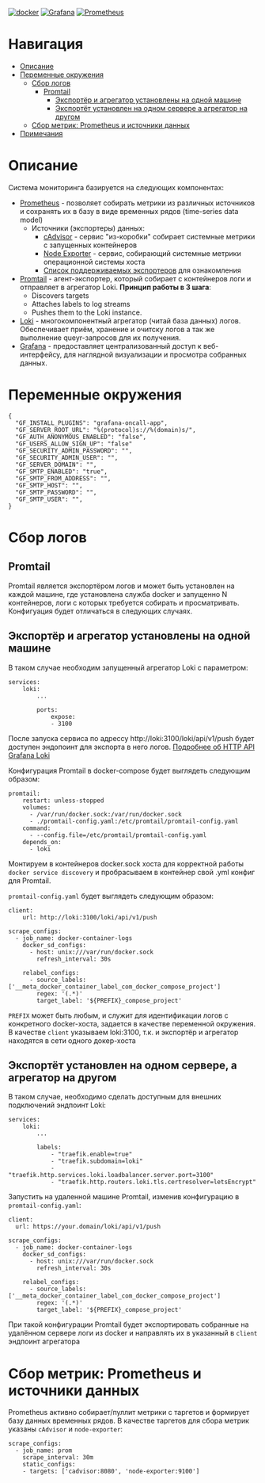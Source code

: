 
[![docker](https://img.shields.io/badge/-Docker-464646?style=for-the-badge&logo=docker)](https://www.docker.com/)
[![Grafana](https://img.shields.io/badge/-Grafana-464646?style=for-the-badge&logo=Grafana)](https://grafana.com/)
[![Prometheus](https://img.shields.io/badge/-Prometheus-464646?style=for-the-badge&logo=Prometheus)](https://prometheus.io/docs/introduction/overview/)


# Навигация

- [Описание](#описание)
- [Переменные окружения](#переменные-окружения)
    - [Сбор логов](#сбор-логов)
        - [Promtail](#promtail)
            - [Экспортёр и агрегатор установлены на одной машине](#экспортёр-и-агрегатор-установлены-на-одной-машине)
            - [Экспортёт установлен на одном сервере а агрегатор на другом](#экспортёт-установлен-на-одном-сервере-а-агрегатор-на-другом)
    - [Сбор метрик: Prometheus и источники данных](#сбор-метрик-prometheus-и-источники-данных)
- [Примечания](#примечания)


# Описание

Система мониторинга базируется на следующих компонентах:
 - [Prometheus](https://prometheus.io/docs/introduction/overview/) - позволяет собирать метрики из различных источников и сохранять их в базу в виде временных рядов (time-series data model)
    - Источники (экспортеры) данных:
        - [cAdvisor](https://github.com/google/cadvisor) - сервис "из-коробки" собирает системные метрики с запущенных контейнеров
        - [Node Exporter](#https://github.com/prometheus/node_exporter) - сервис, собирающий системные метрики операционной системы хоста
        - [Список поддерживаемых экспортеров](https://prometheus.io/docs/instrumenting/exporters/) для ознакомления
 - [Promtail](https://grafana.com/docs/loki/latest/clients/promtail/) - агент-экспортер, который собирает с контейнеров логи и отправляет в агрегатор Loki. <b>Принцип работы в 3 шага</b>:
    - Discovers targets
    - Attaches labels to log streams
    - Pushes them to the Loki instance.
 - [Loki](https://github.com/grafana/loki) - многокомпонентный агрегатор (читай база данных) логов. Обеспечивает приём, хранение и очитску логов а так же выполнение queyr-запросов для их получения.
 - [Grafana](https://grafana.com/) - предоставляет централизованный доступ к веб-интерфейсу, для наглядной визуализации и просмотра собранных данных.


# Переменные окружения

```
{
  "GF_INSTALL_PLUGINS": "grafana-oncall-app",
  "GF_SERVER_ROOT_URL": "%(protocol)s://%(domain)s/",
  "GF_AUTH_ANONYMOUS_ENABLED": "false",
  "GF_USERS_ALLOW_SIGN_UP": "false"
  "GF_SECURITY_ADMIN_PASSWORD": "",
  "GF_SECURITY_ADMIN_USER": "",
  "GF_SERVER_DOMAIN": "",
  "GF_SMTP_ENABLED": "true",
  "GF_SMTP_FROM_ADDRESS": "",
  "GF_SMTP_HOST": "",
  "GF_SMTP_PASSWORD": "",
  "GF_SMTP_USER": "",
}
```


# Сбор логов

## Promtail

Promtail является экспортёром логов и может быть установлен на каждой машине, где установлена служба docker и запущенно N контейнеров, логи с которых требуется собирать и просматривать. Конфигуация будет отличаться в следующих случаях.


## Экспортёр и агрегатор установлены на одной машине

В таком случае необходим запущенный агрегатор Loki с параметром:
```
services:
    loki:
        ...

        ports:
            expose: 
            - 3100
```
После запуска сервиса по адрессу http://loki:3100/loki/api/v1/push будет доступен эндопоинт для экспорта в него логов. [Подробнее об HTTP API Grafana Loki](https://grafana.com/docs/loki/latest/api/)

Конфигурация Promtail в docker-compose будет выглядеть следующим образом:
```
promtail:
    restart: unless-stopped
    volumes:
      - /var/run/docker.sock:/var/run/docker.sock 
      - ./promtail-config.yaml:/etc/promtail/promtail-config.yaml
    command: 
      - --config.file=/etc/promtail/promtail-config.yaml
    depends_on:
      - loki
```
Монтируем в контейнеров docker.sock хоста для корректной работы `docker service discovery` и пробрасываем в контейнер свой .yml конфиг для Promtail.

`promtail-config.yaml` будет выглядеть следующим образом:
```
client:
    url: http://loki:3100/loki/api/v1/push

scrape_configs:
  - job_name: docker-container-logs
    docker_sd_configs:
      - host: unix:///var/run/docker.sock
        refresh_interval: 30s

    relabel_configs:
      - source_labels: ['__meta_docker_container_label_com_docker_compose_project']
        regex: '(.*)'
        target_label: '${PREFIX}_compose_project'
```
`PREFIX` может быть любым, и служит для идентификации логов с конкретного docker-хоста, задается в качестве переменной окружения. В качестве `client` указываем  loki:3100, т.к. и экспортёр и агрегатор находятся в сети одного докер-хоста

## Экспортёт установлен на одном сервере, а агрегатор на другом

В таком случае, необходимо cделать доступным для внешних подключений эндпоинт Loki:

```
services:
    loki:
        ...

        labels:
            - "traefik.enable=true"
            - "traefik.subdomain=loki"
            - "traefik.http.services.loki.loadbalancer.server.port=3100"
            - "traefik.http.routers.loki.tls.certresolver=letsEncrypt"
```

Запустить на удаленной машине Promtail, изменив конфигурацию в `promtail-config.yaml`:

```
client:
  url: https://your.domain/loki/api/v1/push

scrape_configs:
  - job_name: docker-container-logs
    docker_sd_configs:
      - host: unix:///var/run/docker.sock
        refresh_interval: 30s

    relabel_configs:
      - source_labels: ['__meta_docker_container_label_com_docker_compose_project']
        regex: '(.*)'
        target_label: '${PREFIX}_compose_project'

```
При такой конфигурации Promtail будет экспортировать собранные на удалённом сервере логи из docker и направлять их в указанный в `client` эндпоинт агрегатора


# Сбор метрик: Prometheus и источники данных

Prometheus активно собирает/пуллит метрики с таргетов и формирует базу данных временных рядов. В качестве таргетов для сбора метрик указаны `cAdvisor` и `node-exporter`:
```
scrape_configs:
  - job_name: prom
    scrape_interval: 30m
    static_configs:
    - targets: ['cadvisor:8080', 'node-exporter:9100']
```

